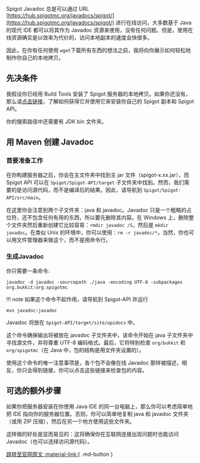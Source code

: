 Spigot Javadoc 总是可以通过 URL [https://hub.spigotmc.org/javadocs/spigot/](https://hub.spigotmc.org/javadocs/spigot/) 进行在线访问，大多数基于 Java 的现代 IDE 都可以将其作为 Javadoc 资源来使用，没有任何问题。但是，使用在线资源确实是以效率为代价的，访问本地副本的速度会快很多。

因此，在你有任何使用 `wget`下载所有东西的想法之前，我将向你展示如何轻松地制作你自己的本地拷贝。

## 先决条件

我假设你已经用 Build Tools 安装了 Spigot 服务器的本地拷贝。如果你还没有，那么请[点击链接](https://hub.spigotmc.org/jenkins/job/BuildTools/)，了解如何获得它并使用它来安装你自己的 Spigot 副本和 Spigot API。

你的搜索路径中还需要有 JDK bin 文件夹。

## 用 Maven 创建 Javadoc

### 首要准备工作

在你构建服务器之后，你会在主文件夹中找到主 jar 文件（spigot-x.xx.jar），而 Spigot API 可以在 `Spigot/Spigot-API/target` 子文件夹中找到。然而，我们需要的是访问源代码，而不是编译后的结果。因此，请导航到 `Spigot/Spigot-API/src/main`。

在这里你会注意到两个子文件夹：java 和 javadoc。Javadoc 只是一个粗略的占位符，还不包含任何有用的东西，所以要先删除其内容。在 Windows 上，删除整个文件夹然后重新创建它比较容易：`rmdir javadoc /S`，然后是 `mkdir javadoc`。在类似 Unix 的环境中，你可以使用：`rm -r javadoc/*`。当然，你也可以用文件管理器来做这个，而不是用命令行。

### 生成Javadoc

你只需要一条命令:

```
javadoc -d javadoc -sourcepath ./java -encoding UTF-8 -subpackages org.bukkit:org.spigotmc
```

!!! note 
     如果这个命令不起作用，请导航到 Spigot-API 并运行

```
mvn javadoc:javadoc
```

Javadoc 将放在 `Spigot-API/target/site/apidocs` 中。

这个命令确保输出将被放在 javadoc 子文件夹中，该命令开始在 java 子文件夹中寻找源文件，并将尊重 UTF-8 编码格式。最后，它将特别检查 `org/bukkit` 和 `org/spigotmc`（在 Java 中，包的结构是用文件夹设置的）。

使用这个命令的唯一注意事项是，各个包不会像在线 Javadoc 那样被描述，相反，你只会得到链接，你可以点击这些链接来检查包的内容。

## 可选的额外步骤

如果你把服务器安装在你使用 Java IDE 的同一台电脑上，那么你可以考虑简单地把 IDE 指向你的服务器位置。否则，你可以简单地复制 java 和 javadoc 文件夹（或用 ZIP 压缩），然后在另一个地方使用这些文件夹。

这样做的好处是显而易见的：这将确保你在互联网连接出现问题时也能访问 Javadoc（也可以选择访问源代码）。

[跳转至官网原文 :material-link:](https://www.spigotmc.org/wiki/creating-offline-javadoc-for-the-spigot-api){ .md-button }